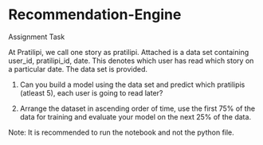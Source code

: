# Recommendation-Engine

Assignment Task

At Pratilipi, we call one story as pratilipi. Attached is a data set containing user_id, pratilipi_id, date. This denotes which user has read which story on a particular date. The data set is provided.

1. Can you build a model using the data set and predict which pratilipis (atleast 5), each user is going to read later?

2. Arrange the dataset in ascending order of time, use the first 75% of the data for training and evaluate your model on the next 25% of the data.

Note: It is recommended to run the notebook and not the python file.
